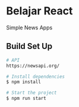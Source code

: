 # Belajar React
Simple News Apps
 ## Build Set Up
 ```bash
 # API
 https://newsapi.org/

# Install dependencies 
$ npm install

# Start the project
$ npm run start
```



